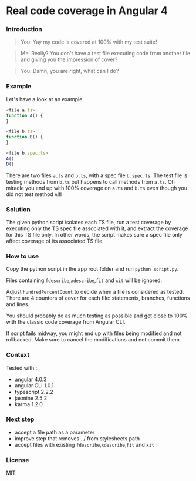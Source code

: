 # Real code coverage in Angular 4
### Introduction
> You: Yay my code is covered at 100% with my test suite!

> Me: Really? You don't have a test file executing code from another file and giving you the impression of cover?

> You: Damn, you are right, what can I do?

### Example
Let's have a look at an example.

```ts
<file a.ts>
function A() {
}
```
```ts
<file b.ts>
function B() {
}
```
```ts
<file b.spec.ts>
A()
B()
```
There are two files `a.ts` and `b.ts`, with a spec file `b.spec.ts`. The test file is testing methods from `b.ts` but happens to call methods from `a.ts`.
Oh miracle you end up with 100% coverage on `a.ts` and `b.ts` even though you did not test method `A`!!!

### Solution
The given python script isolates each TS file, run a test coverage by executing only the TS spec file associated with it, and extract the coverage for this TS file only. In other words, the script makes sure a spec file only affect coverage of its associated TS file.

### How to use
Copy the python script in the app root folder and run `python script.py`.

Files containing `fdescribe`,`xdescribe`,`fit` and `xit` will be ignored. 

Adjust `hundredPercentCount` to decide when a file is considered as tested. There are 4 counters of cover for each file: statements, branches, functions and lines.

You should probably do as much testing as possible and get close to 100% with the classic code coverage from Angular CLI.

If script fails midway, you might end up with files being modified and not rollbacked. Make sure to cancel the modifications and not commit them.


### Context
Tested with :
  - angular 4.0.3
  - angular CLI 1.0.1
  - typescript 2.2.2
  - jasmine 2.5.2
  - karma 1.2.0
  
### Next step
  - accept a file path as a parameter
  - improve step that removes ../ from stylesheets path
  - accept files with existing `fdescribe`,`xdescribe`,`fit` and `xit`

### License
MIT

